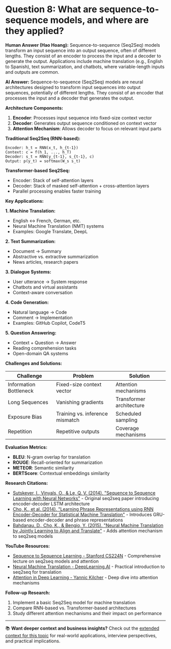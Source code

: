 # Question 8: What are sequence-to-sequence models, and where are they applied?

**Human Answer (Hao Hoang):**
Sequence-to-sequence (Seq2Seq) models transform an input sequence into an output sequence, often of different lengths. They consist of an encoder to process the input and a decoder to generate the output. Applications include machine translation (e.g., English to Spanish), text summarization, and chatbots, where variable-length inputs and outputs are common.

**AI Answer:**
Sequence-to-sequence (Seq2Seq) models are neural architectures designed to transform input sequences into output sequences, potentially of different lengths. They consist of an encoder that processes the input and a decoder that generates the output.

**Architecture Components:**
1. **Encoder**: Processes input sequence into fixed-size context vector
2. **Decoder**: Generates output sequence conditioned on context vector
3. **Attention Mechanism**: Allows decoder to focus on relevant input parts

**Traditional Seq2Seq (RNN-based):**
```
Encoder: h_t = RNN(x_t, h_{t-1})
Context: c = f(h_1, ..., h_T)
Decoder: s_t = RNN(y_{t-1}, s_{t-1}, c)
Output: p(y_t) = softmax(W_s s_t)
```

**Transformer-based Seq2Seq:**
- Encoder: Stack of self-attention layers
- Decoder: Stack of masked self-attention + cross-attention layers
- Parallel processing enables faster training

**Key Applications:**

**1. Machine Translation:**
- English ↔ French, German, etc.
- Neural Machine Translation (NMT) systems
- Examples: Google Translate, DeepL

**2. Text Summarization:**
- Document → Summary
- Abstractive vs. extractive summarization
- News articles, research papers

**3. Dialogue Systems:**
- User utterance → System response
- Chatbots and virtual assistants
- Context-aware conversation

**4. Code Generation:**
- Natural language → Code
- Comment → Implementation
- Examples: GitHub Copilot, CodeT5

**5. Question Answering:**
- Context + Question → Answer
- Reading comprehension tasks
- Open-domain QA systems

**Challenges and Solutions:**

| Challenge | Problem | Solution |
|-----------|---------|----------|
| Information Bottleneck | Fixed-size context vector | Attention mechanisms |
| Long Sequences | Vanishing gradients | Transformer architecture |
| Exposure Bias | Training vs. inference mismatch | Scheduled sampling |
| Repetition | Repetitive outputs | Coverage mechanisms |

**Evaluation Metrics:**
- **BLEU**: N-gram overlap for translation
- **ROUGE**: Recall-oriented for summarization
- **METEOR**: Semantic similarity
- **BERTScore**: Contextual embeddings similarity

**Research Citations:**
- [Sutskever, I., Vinyals, O., & Le, Q. V. (2014). "Sequence to Sequence Learning with Neural Networks"](https://arxiv.org/abs/1409.3215) - Original seq2seq paper introducing encoder-decoder LSTM architecture
- [Cho, K., et al. (2014). "Learning Phrase Representations using RNN Encoder-Decoder for Statistical Machine Translation"](https://arxiv.org/abs/1406.1078) - Introduces GRU-based encoder-decoder and phrase representations
- [Bahdanau, D., Cho, K., & Bengio, Y. (2015). "Neural Machine Translation by Jointly Learning to Align and Translate"](https://arxiv.org/abs/1409.0473) - Adds attention mechanism to seq2seq models

**YouTube Resources:**
- [Sequence to Sequence Learning - Stanford CS224N](https://www.youtube.com/watch?v=XXtpJxZBa2c) - Comprehensive lecture on seq2seq models and attention
- [Neural Machine Translation - DeepLearning.AI](https://www.youtube.com/watch?v=sQUqQddQtB4) - Practical introduction to seq2seq for translation
- [Attention in Deep Learning - Yannic Kilcher](https://www.youtube.com/watch?v=iDulhoQ2pro) - Deep dive into attention mechanisms

**Follow-up Research:**
1. Implement a basic Seq2Seq model for machine translation
2. Compare RNN-based vs. Transformer-based architectures
3. Study different attention mechanisms and their impact on performance

---

📚 **Want deeper context and business insights?** Check out the [extended context for this topic](content/08_sequence_to_sequence_context.md) for real-world applications, interview perspectives, and practical implications.